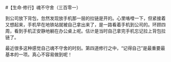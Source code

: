 #【生命⋅修行】魂不守舍（三百零一）

到公司放下背包，忽然发现放手机那一层的拉链是开的。心里咯噔一下，但紧接着又想起来，手机早在地铁站就被自己拿出来了，是一路看着手机到公司的。环顾四周，看到手机正安静地躺在办公桌上呢。估计是当时自己拿完手机忘记拉上背包拉链了。

最近很多这种感觉自己魂不守舍的时刻。第四道修行之中，“记得自己”是最重要最基本的一项。真心不容易做到呢！